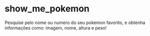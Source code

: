 # show_me_pokemon

Pesquise pelo nome ou numero do seu pokemon favorito, e obtenha informações como: imagem, nome, altura e peso!
